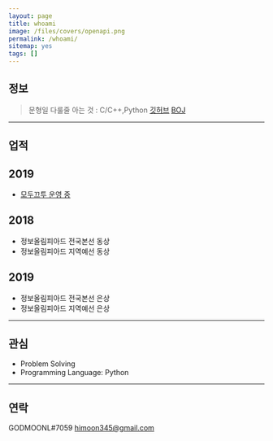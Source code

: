 ```yaml
---
layout: page
title: whoami
image: /files/covers/openapi.png
permalink: /whoami/
sitemap: yes
tags: []
---
```


## 정보

> 문형일
> 다룰줄 아는 것 : C/C++,Python
> [깃허브](https://github.com/godmoonl)
> [BOJ](https://acmicpc.net/user/moonhi123)

---

## 업적

## 2019
* [모두끄투 운영 중](https://modutu.tk)

## 2018
* 정보올림피아드 전국본선 동상
* 정보올림피아드 지역예선 동상


## 2019
* 정보올림피아드 전국본선 은상
* 정보올림피아드 지역예선 은상

---

## 관심

* Problem Solving
* Programming Language: Python

---

## 연락

GODMOONL#7059
himoon345@gmail.com

